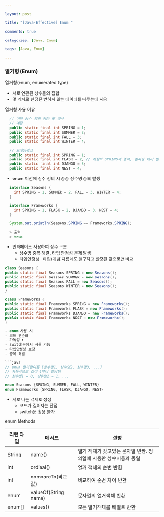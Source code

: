 ```yaml
---

layout: post

title: "[Java-Effective] Enum "

comments: true

categories: [Java, Enum]

tags: [Java, Enum]

---
```


### 열거형 (Enum)

열거형(enum, enumerated type)

- 서로 연관된 상수들의 집합
- 몇 가지로 한정된 변하지 않는 데이터를 다루는데 사용

열거형 사용 이유

```java
  // 여러 상수 정의 위한 옛 방식
  // 계절
  public static final int SPRING = 1;
  public static final int SUMMER = 2;
  public static final int FALL = 3;
  public static final int WINTER = 4;

  // 프레임워크
  public static final int SPRING = 1;
  public static final int FLASK = 2; // 계절의 SPRING과 중복, 컴파일 에러 발생
  public static final int DJANGO = 3;
  public static final int NEST = 4;
```

- enum 이전에 상수 정의 시 종종 상수명 중복 발생

```java
  interface Seasons {
    int SPRING = 1, SUMMER = 2, FALL = 3, WINTER = 4;
  }

  interface Frameworks {
    int SPRING = 1, FLASK = 2, DJANGO = 3, NEST = 4;
  }

  System.out.println(Seasons.SPRING == Frameworks.SPRING);

  > 출력
  > true
```

- 인터페이스 사용하여 상수 구분
  - 상수명 중복 해결, 타입 안정성 문제 발생
  - 타입안정성 : 타입(개념)다름에도 불구하고 할당된 값으로만 비교

 

~~~java
class Seasons {
public static final Seasons SPRING = new Seasons();
public static final Seasons SUMMER = new Seasons();
public static final Seasons FALL = new Seasons();
public static final Seasons WINTER = new Seasons();
}

class Frameworks {
public static final Frameworks SPRING = new Frameworks();
public static final Frameworks FLASK = new Frameworks();
public static final Frameworks DJANGO = new Frameworks();
public static final Frameworks NEST = new Frameworks();
}

- enum 사용 시
- 코드 단순화
- 가독성 ↑
- switch문에서 사용 가능
- 타입안정성 보장
- 중복 해결

```java
// enum 열거형이름 {상수명1, 상수명2, 상수명3, ...}
// 자동적으로 값이 0부터 할당됨
// 상수명1 = 0, 상수명2 = 1, ...

enum Seasons {SPRING, SUMMER, FALL, WINTER}
enum Frameworks {SPRING, FLASK, DJANGO, NEST}
~~~

- 서로 다른 객체로 생성
  - 코드가 길어지는 단점
  - switch문 활용 불가

 

enum Methods

| 리턴 타입 | 메서드               | 설명                                                         |
| --------- | -------------------- | ------------------------------------------------------------ |
| String    | name()               | 열거 객체가 갖고있는 문자열 반환. 정의할때 사용한 상수이름과 동일 |
| int       | ordinal()            | 열거 객체의 순번 반환                                        |
| int       | compareTo(비교값)    | 비교하여 순번 차이 반환                                      |
| enum      | valueOf(String name) | 문자열의 열거객체 반환                                       |
| enum[]    | values()             | 모든 열거객체를 배열로 반환                                  |